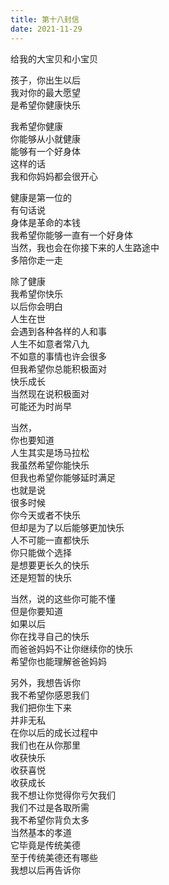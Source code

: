 ```yaml
---      
title: 第十八封信        
date: 2021-11-29      
---              
```

  
  
给我的大宝贝和小宝贝  
  
  
  
孩子，你出生以后  
我对你的最大愿望  
是希望你健康快乐  
  


我希望你健康  
你能够从小就健康  
能够有一个好身体  
这样的话  
我和你妈妈都会很开心  
  


健康是第一位的  
有句话说  
身体是革命的本钱  
我希望你能够一直有一个好身体  
当然，我也会在你接下来的人生路途中  
多陪你走一走  
  

除了健康  
我希望你快乐  
以后你会明白  
人生在世  
会遇到各种各样的人和事  
人生不如意者常八九  
不如意的事情也许会很多  
但我希望你总能积极面对  
快乐成长  
当然现在说积极面对  
可能还为时尚早  
  


当然，  
你也要知道  
人生其实是场马拉松  
我虽然希望你能快乐  
但我也希望你能够延时满足  
也就是说  
很多时候  
你今天或者不快乐  
但却是为了以后能够更加快乐  
人不可能一直都快乐  
你只能做个选择  
是想要更长久的快乐  
还是短暂的快乐  



当然，说的这些你可能不懂  
但是你要知道  
如果以后  
你在找寻自己的快乐  
而爸爸妈妈不让你继续你的快乐  
希望你也能理解爸爸妈妈  
  


另外，我想告诉你  
我不希望你感恩我们  
我们把你生下来  
并非无私  
在你以后的成长过程中  
我们也在从你那里  
收获快乐  
收获喜悦  
收获成长  
我不想让你觉得你亏欠我们  
我们不过是各取所需  
我不希望你背负太多  
当然基本的孝道  
它毕竟是传统美德  
至于传统美德还有哪些  
我想以后再告诉你  
  
  
  
  
  
  
  
